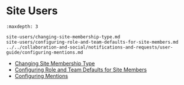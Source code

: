 # Site Users

```{toctree}
:maxdepth: 3

site-users/changing-site-membership-type.md
site-users/configuring-role-and-team-defaults-for-site-members.md
../../collaboration-and-social/notifications-and-requests/user-guide/configuring-mentions.md
```

* [Changing Site Membership Type](./site-users/changing-site-membership-type.md)
* [Configuring Role and Team Defaults for Site Members](./site-users/configuring-role-and-team-defaults-for-site-members.md)
* [Configuring Mentions](../collaboration-and-social/notifications-and-requests/user-guide/configuring-mentions.md)
